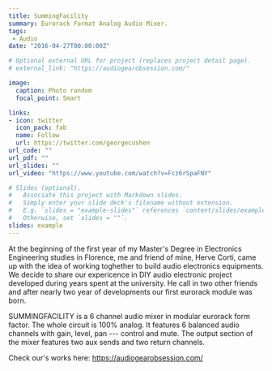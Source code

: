 ```yaml
---
title: SummingFacility
summary: Eurorack Format Analog Audio Mixer.
tags:
 - Audio
date: "2016-04-27T00:00:00Z"

# Optional external URL for project (replaces project detail page). 
# external_link: "https://audiogearobsession.com/"

image:
  caption: Photo random
  focal_point: Smart

links:
- icon: twitter
  icon_pack: fab
  name: Follow
  url: https://twitter.com/georgecushen
url_code: ""
url_pdf: ""
url_slides: ""
url_video: "https://www.youtube.com/watch?v=Fcz6rSpaFNY"

# Slides (optional).
#   Associate this project with Markdown slides.
#   Simply enter your slide deck's filename without extension.
#   E.g. `slides = "example-slides"` references `content/slides/example-slides.md`.
#   Otherwise, set `slides = ""`.
slides: example
---
```

At the beginning of the first year of my Master's Degree in Electronics Engineering studies in Florence, me and friend of mine, Herve Corti, came up with the idea of working toghether to build audio electronics equipments. 
We decide to share our expericence in DIY audio electronic project developed during years spent at the university. He call in two other friends and after nearly two year of developments our first eurorack module was born.

SUMMINGFACILITY is a 6 channel audio mixer in modular eurorack form factor. The whole circuit is 100% analog. It features 6 
balanced audio channels with gain, level, pan --- control and mute. The output section of the mixer features two aux sends and two return channels.

Check our's works here:
https://audiogearobsession.com/ 


